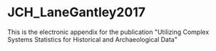 # JCH_LaneGantley2017
This is the electronic appendix for the publication "Utilizing Complex Systems Statistics for Historical and Archaeological Data"
